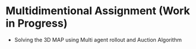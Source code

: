# Multidimentional Assignment (Work in Progress)
- Solving the 3D MAP using Multi agent rollout and Auction Algorithm 